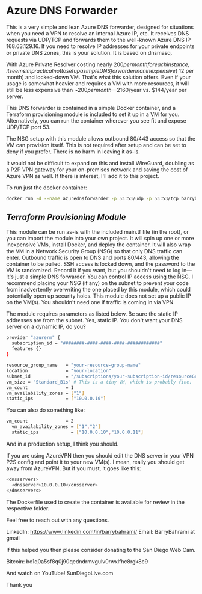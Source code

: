 # Azure DNS Forwarder

This is a very simple and lean Azure DNS forwarder, designed for situations when you need a VPN to resolve an internal Azure IP, etc. It receives DNS requests via UDP/TCP and forwards them to the well-known Azure DNS IP 168.63.129.16. If you need to resolve IP addresses for your private endpoints or private DNS zones, this is your solution. It is based on dnsmasq.

With Azure Private Resolver costing nearly $200 per month for each instance, it seems impractical not to set up a simple DNS forwarder in an inexpensive (~$12 per month) and locked-down VM. That's what this solution offers. Even if your usage is somewhat heavier and requires a VM with more resources, it will still be less expensive than ~$200 per month—$2160/year vs. $144/year per server.

This DNS forwarder is contained in a simple Docker container, and a Terraform provisioning module is included to set it up in a VM for you. Alternatively, you can run the container wherever you see fit and expose UDP/TCP port 53.

The NSG setup with this module allows outbound 80/443 access so that the VM can provision itself. This is not required after setup and can be set to deny if you prefer. There is no harm in leaving it as-is.

It would not be difficult to expand on this and install WireGuard, doubling as a P2P VPN gateway for your on-premises network and saving the cost of Azure VPN as well. If there is interest, I'll add it to this project.

To run just the docker container:

```sh
docker run -d --name azurednsforwarder -p 53:53/udp -p 53:53/tcp barrybahrami/azurednsforwarder:latest
```

## _Terraform Provisioning Module_

This module can be run as-is with the included main.tf file (in the root), or you can import the module into your own project. It will spin up one or more inexpensive VMs, install Docker, and deploy the container. It will also wrap the VM in a Network Security Group (NSG) so that only DNS traffic can enter. Outbound traffic is open to DNS and ports 80/443, allowing the container to be pulled. SSH access is locked down, and the password to the VM is randomized. Record it if you want, but you shouldn't need to log in—it's just a simple DNS forwarder. You can control IP access using the NSG. I recommend placing your NSG (if any) on the subnet to prevent your code from inadvertently overwriting the one placed by this module, which could potentially open up security holes. This module does not set up a public IP on the VM(s). You shouldn't need one if traffic is coming in via VPN.

The module requires parameters as listed below. Be sure the static IP addresses are from the subnet. Yes, static IP. You don't want your DNS server on a dynamic IP, do you?

```sh
provider "azurerm" {
  subscription_id = "########-####-####-####-############"
  features {}
}

resource_group_name   = "your-resource-group-name"
location              = "your-location"
subnet_id             = "/subscriptions/your-subscription-id/resourceGroups/your-resource-group/providers/Microsoft.Network/virtualNetworks/your-vnet-name/subnets/your-subnet-name"
vm_size = "Standard_B1s" # This is a tiny VM, which is probably fine.  Upgrade if heavy usage.
vm_count              = 1
vm_availability_zones = ["1"]
static_ips            = ["10.0.0.10"]
```

You can also do something like:

```sh
vm_count              = 2
  vm_availability_zones = ["1","2"]
  static_ips            = ["10.0.0.10","10.0.0.11"]
```

And in a production setup, I think you should.

If you are using AzureVPN then you should edit the DNS server in your VPN P2S config and point it to your new VM(s).  I mean, really you should get away from AzureVPN.  But if you must, it goes like this:

```sh
<dnsservers>
  <dnsserver>10.0.0.10</dnsserver>
</dnsservers>
```

The Dockerfile used to create the container is available for review in the respective folder.

Feel free to reach out with any questions.

LinkedIn: https://www.linkedin.com/in/barrybahrami/
Email: BarryBahrami at gmail

If this helped you then please consider donating to the San Diego Web Cam.

Bitcoin: bc1q0a5sf8q0j90qedndrmvgulv0rwxlfhc8rgk8c9

And watch on YouTube!  SunDiegoLive.com

Thank you